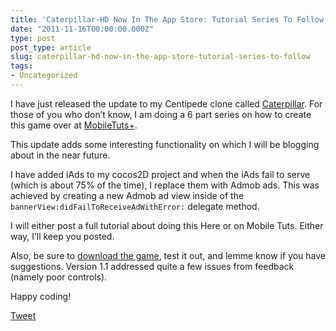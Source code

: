 ```yaml
---
title: 'Caterpillar-HD Now In The App Store: Tutorial Series To Follow'
date: "2011-11-16T00:00:00.000Z"
type: post 
post_type: article
slug: caterpillar-hd-now-in-the-app-store-tutorial-series-to-follow
tags: 
- Uncategorized
---
```

I have just released the update to my Centipede clone called [Caterpillar][1]. For those of you who don&#8217;t know, I am doing a 6 part series on how to create this game over at [MobileTuts+][2].

This update adds some interesting functionality on which I will be blogging about in the near future.

I have added iAds to my cocos2D project and when the iAds fail to serve (which is about 75% of the time), I replace them with Admob ads. This was achieved by creating a new Admob ad view inside of the `bannerView:didFailToReceiveAdWithError:` delegate method.

I will either post a full tutorial about doing this Here or on Mobile Tuts. Either way, I&#8217;ll keep you posted.

Also, be sure to [download the game][1], test it out, and lemme know if you have suggestions. Version 1.1 addressed quite a few issues from feedback (namely poor controls).

Happy coding!

<div style="">
  <a href="http://twitter.com/share" class="twitter-share-button" data-count="horizontal" data-text="Caterpillar-HD Now In The App Store: Tutorial Series To Follow" data-url="http://brandontreb.com/caterpillar-hd-now-in-the-app-store-tutorial-series-to-follow"  data-via="brandontreb" data-related="brandontreb:">Tweet</a>
</div>

 [1]: http://itunes.apple.com/us/app/caterpillar-hd/id479439790?mt=8
 [2]: http://mobile.tutsplus.com/tutorials/iphone/building-a-caterpiller-game-with-cocos2d/
